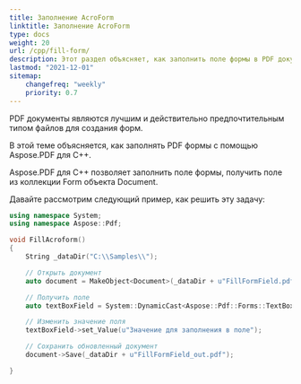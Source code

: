 ```yaml
---
title: Заполнение AcroForm
linktitle: Заполнение AcroForm
type: docs
weight: 20
url: /cpp/fill-form/
description: Этот раздел объясняет, как заполнить поле формы в PDF документе с помощью Aspose.PDF для C++.
lastmod: "2021-12-01"
sitemap:
    changefreq: "weekly"
    priority: 0.7
---
```


PDF документы являются лучшим и действительно предпочтительным типом файлов для создания форм.

В этой теме объясняется, как заполнять PDF формы с помощью Aspose.PDF для C++.

Aspose.PDF для C++ позволяет заполнить поле формы, получить поле из коллекции Form объекта Document.

Давайте рассмотрим следующий пример, как решить эту задачу:

```cpp
using namespace System;
using namespace Aspose::Pdf;

void FillAcroform()
{
    String _dataDir("C:\\Samples\\");

    // Открыть документ
    auto document = MakeObject<Document>(_dataDir + u"FillFormField.pdf");

    // Получить поле
    auto textBoxField = System::DynamicCast<Aspose::Pdf::Forms::TextBoxField>(document->get_Form()->idx_get(u"textbox1"));

    // Изменить значение поля
    textBoxField->set_Value(u"Значение для заполнения в поле");

    // Сохранить обновленный документ
    document->Save(_dataDir + u"FillFormField_out.pdf");

}
```
